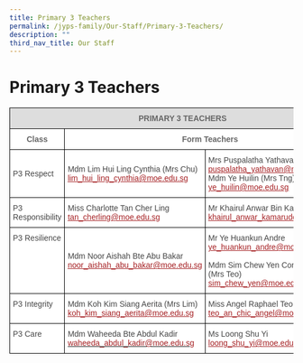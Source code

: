 ```yaml
---
title: Primary 3 Teachers
permalink: /jyps-family/Our-Staff/Primary-3-Teachers/
description: ""
third_nav_title: Our Staff
---
```

Primary 3 Teachers
==================

<style type="text/css">
.tg  {border-collapse:collapse;border-spacing:0;}
.tg td{border-color:black;border-style:solid;border-width:1px;font-family:Arial, sans-serif;font-size:14px;
  overflow:hidden;padding:10px 5px;word-break:normal;}
.tg th{border-color:black;border-style:solid;border-width:1px;font-family:Arial, sans-serif;font-size:14px;
  font-weight:normal;overflow:hidden;padding:10px 5px;word-break:normal;}
.tg .tg-20fz{background-color:#FFF;color:#A52023;text-align:left;vertical-align:top}
.tg .tg-fwnj{background-color:#FFF;color:#454545;text-align:left;vertical-align:top}
.tg .tg-feqv{background-color:#DDD;color:#666;font-weight:bold;text-align:center;vertical-align:middle}
.tg .tg-siej{background-color:#FFF;color:#666666;font-weight:bold;text-align:center;vertical-align:top}
.tg .tg-imtz{background-color:#FFF;color:#666;font-weight:bold;text-align:center;vertical-align:top}
.tg .tg-sdzj{background-color:#FFF;color:#454545;text-align:left;vertical-align:middle}
</style>
<table class="tg">
<thead>
  <tr>
    <th class="tg-feqv" colspan="3"><span style="color:#666;background-color:#DDD"> </span>PRIMARY 3 TEACHERS</th>
  </tr>
</thead>
<tbody>
  <tr>
    <td class="tg-siej"> Class</td>
    <td class="tg-imtz" colspan="2">Form Teachers</td>
  </tr>
  <tr>
    <td class="tg-sdzj">P3 Respect</td>
    <td class="tg-sdzj">Mdm Lim Hui Ling Cynthia (Mrs Chu)<br><a href="mailto:lim_hui_ling_cynthia@moe.edu.sg"><span style="text-decoration:underline;color:#A52023">lim_hui_ling_cynthia@moe.edu.sg</span></a> </td>
    <td class="tg-sdzj">Mrs Puspalatha Yathavan<br><a href="mailto:puspalatha_yathavan@moe.edu.sg"><span style="text-decoration:underline;color:#A52023">puspalatha_yathavan@moe.edu.sg</span></a> <br>Mdm Ye Huilin (Mrs Tng)<br><a href="mailto:ye_huilin@moe.edu.sg"><span style="text-decoration:underline;color:#A52023">ye_huilin@moe.edu.sg</span></a><br></td>
  </tr>
  <tr>
    <td class="tg-sdzj">P3 Responsibility </td>
    <td class="tg-sdzj">Miss Charlotte Tan Cher Ling<br><a href="mailto:tan_cherling@moe.edu.sg"><span style="text-decoration:underline;color:#A52023">tan_cherling@moe.edu.sg</span></a> </td>
    <td class="tg-sdzj">Mr Khairul Anwar Bin Kamaruddin<br><a href="mailto:khairul_anwar_kamaruddin@moe.edu.sg"><span style="text-decoration:underline;color:#A52023">khairul_anwar_kamaruddin@moe.edu.sg</span></a> </td>
  </tr>
  <tr>
    <td class="tg-fwnj">P3 Resilience</td>
    <td class="tg-sdzj">Mdm Noor Aishah Bte Abu Bakar<br><a href="mailto:noor_aishah_abu_bakar@moe.edu.sg"><span style="text-decoration:underline;color:#A52023">noor_aishah_abu_bakar@moe.edu.sg</span></a></td>
    <td class="tg-sdzj">Mr Ye Huankun Andre<br><a href="mailto:ye_huankun_andre@moe.edu.sg"><span style="text-decoration:underline;color:#A52023">ye_huankun_andre@moe.edu.sg</span></a><br><br>Mdm Sim Chew Yen Corinne Alethia (Mrs Teo)<br><a href="mailto:sim_chew_yen@moe.edu.sg"><span style="text-decoration:underline;color:#A52023">sim_chew_yen@moe.edu.sg</span></a></td>
  </tr>
  <tr>
    <td class="tg-fwnj">P3 Integrity</td>
    <td class="tg-sdzj">Mdm Koh Kim Siang Aerita (Mrs Lim)<br><a href="mailto:koh_kim_siang_aerita@moe.edu.sg"><span style="text-decoration:underline;color:#A52023">koh_kim_siang_aerita@moe.edu.sg</span></a></td>
    <td class="tg-sdzj">Miss Angel Raphael Teo An Chic<br><a href="mailto:teo_an_chic_angel@moe.edu.sg"><span style="text-decoration:underline;color:#A52023">teo_an_chic_angel@moe.edu.sg</span></a></td>
  </tr>
  <tr>
    <td class="tg-fwnj">P3 Care</td>
    <td class="tg-20fz"><span style="color:#454545">Mdm Waheeda Bte Abdul Kadir</span><br><a href="mailto:waheeda_abdul_kadir@moe.edu.sg" target="_blank" rel="noopener noreferrer"><span style="color:#A52023">waheeda_abdul_kadir@moe.edu.sg</span></a><br></td>
    <td class="tg-sdzj">Ms Loong Shu Yi<br><a href="mailto:loong_shu_yi@moe.edu.sg" target="_blank" rel="noopener noreferrer"><span style="text-decoration:underline;color:#A52023">loong_shu_yi@moe.edu.sg</span></a></td>
  </tr>
</tbody>
</table>